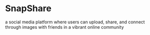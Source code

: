 # SnapShare
a social media platform where users can upload, share, and connect through images with friends in a vibrant online community
